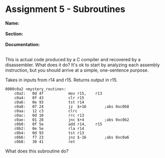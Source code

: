 # Assignment 5 - Subroutines
**Name:**
<br>
<br>
**Section:**
<br>
<br>
**Documentation:**
<br>
<br>

This is actual code produced by a C compiler and recovered by a disassembler. What does it do?  It's ok to start by analyzing each assembly instruction, but you should arrive at a simple, one-sentence purpose.

Takes in inputs from r14 and r15.
Returns output in r15.

```
0000c0a2 <mystery_routine>:
    c0a2:	0d 4f       	mov	r15,	r13	
    c0a4:	0f 43       	clr	r15		
    c0a6:	0e 93       	tst	r14		
    c0a8:	07 24       	jz	$+16     	;abs 0xc0b8
    c0aa:	12 c3       	clrc			
    c0ac:	0d 10       	rrc	r13		
    c0ae:	01 28       	jnc	$+4      	;abs 0xc0b2
    c0b0:	0f 5e       	add	r14,	r15	
    c0b2:	0e 5e       	rla	r14		
    c0b4:	0d 93       	tst	r13		
    c0b6:	f7 23       	jnz	$-16     	;abs 0xc0a6
    c0b8:	30 41       	ret			
```

What does this subroutine do?
